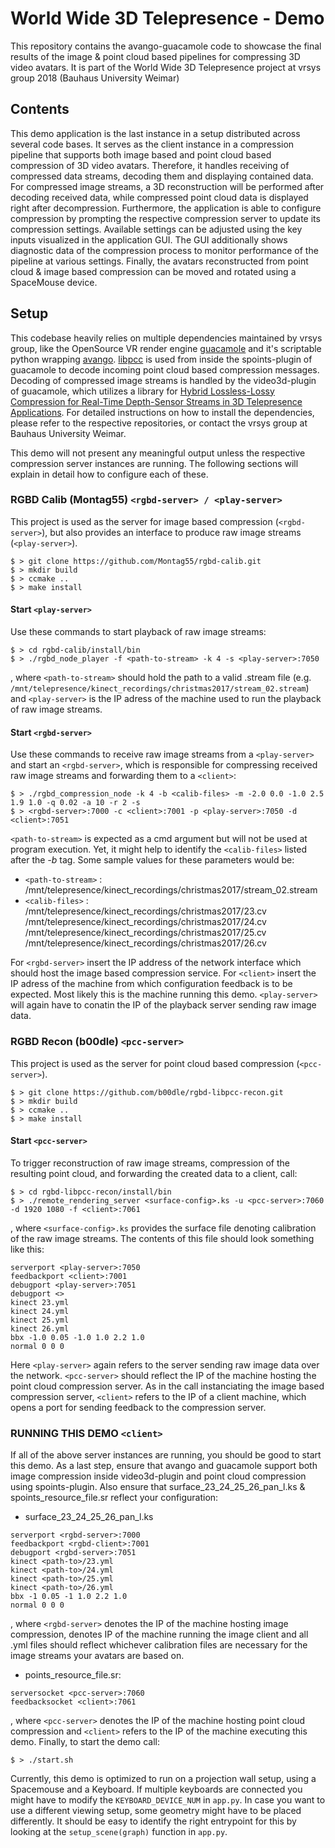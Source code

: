 # World Wide 3D Telepresence - Demo
This repository contains the avango-guacamole code to showcase the final results of the image & point cloud based pipelines for compressing 3D video avatars. It is part of the World Wide 3D Telepresence project at vrsys group 2018 (Bauhaus University Weimar)

## Contents
This demo application is the last instance in a setup distributed across several code bases. It serves as the client instance in a compression pipeline that supports both image based and point cloud based compression of 3D video avatars. Therefore, it handles receiving of compressed data streams, decoding them and displaying contained data. For compressed image streams, a 3D reconstruction will be performed after decoding received data, while compressed point cloud data is displayed right after decompression. Furthermore, the application is able to configure compression by prompting the respective compression server to update its compression settings. Available settings can be adjusted using the key inputs visualized in the application GUI. The GUI additionally shows diagnostic data of the compression process to monitor performance of the pipeline at various settings. Finally, the avatars reconstructed from point cloud & image based compression can be moved and rotated using a SpaceMouse device.

## Setup
This codebase heavily relies on multiple dependencies maintained by vrsys group, like the OpenSource VR render engine [guacamole](https://github.com/vrsys/guacamole) and it's scriptable python wrapping [avango](https://github.com/vrsys/avango). [libpcc](https://github.com/b00dle/libpcc) is used from inside the spoints-plugin of guacamole to decode incoming point cloud based compression messages. Decoding of compressed image streams is handled by the video3d-plugin of guacamole, which utilizes a library for [Hybrid Lossless-Lossy Compression for Real-Time Depth-Sensor Streams in 3D Telepresence Applications](https://www.uni-weimar.de/fileadmin/user/fak/medien/professuren/Virtual_Reality/documents/publications/rgbd-compression_final_preprint_2015.pdf). For detailed instructions on how to install the dependencies, please refer to the respective repositories, or contact the vrsys group at Bauhaus University Weimar. 

This demo will not present any meaningful output unless the respective compression server instances are running. The following sections will explain in detail how to configure each of these.

### RGBD Calib (Montag55) `<rgbd-server> / <play-server>`

This project is used as the server for image based compression (`<rgbd-server>`), but also provides an interface to produce raw image streams (`<play-server>`).
```
$ > git clone https://github.com/Montag55/rgbd-calib.git
$ > mkdir build
$ > ccmake ..
$ > make install
```

#### Start `<play-server>`
Use these commands to start playback of raw image streams:
```
$ > cd rgbd-calib/install/bin
$ > ./rgbd_node_player -f <path-to-stream> -k 4 -s <play-server>:7050
```
, where `<path-to-stream>` should hold the path to a valid .stream file (e.g. `/mnt/telepresence/kinect_recordings/christmas2017/stream_02.stream`) and `<play-server>` is the IP adress of the machine used to run the playback of raw image streams. 

#### Start `<rgbd-server>`
Use these commands to receive raw image streams from a `<play-server>` and start an `<rgbd-server>`, which is responsible for compressing received raw image streams and forwarding them to a `<client>`:
```
$ > ./rgbd_compression_node -k 4 -b <calib-files> -m -2.0 0.0 -1.0 2.5 1.9 1.0 -q 0.02 -a 10 -r 2 -s 
$ > <rgbd-server>:7000 -c <client>:7001 -p <play-server>:7050 -d <client>:7051
```
`<path-to-stream>` is expected as a cmd argument but will not be used at program execution. Yet, it might help to identify the `<calib-files>` listed after the *-b* tag. Some sample values for these parameters would be:
- `<path-to-stream>` : /mnt/telepresence/kinect_recordings/christmas2017/stream_02.stream
- `<calib-files>` : /mnt/telepresence/kinect_recordings/christmas2017/23.cv /mnt/telepresence/kinect_recordings/christmas2017/24.cv /mnt/telepresence/kinect_recordings/christmas2017/25.cv /mnt/telepresence/kinect_recordings/christmas2017/26.cv

For `<rgbd-server>` insert the IP address of the network interface which should host the image based compression service. For `<client>` insert the IP adress of the machine from which configuration feedback is to be expected. Most likely this is the machine running this demo. `<play-server>` will again have to conatin the IP of the playback server sending raw image data.

### RGBD Recon (b00dle) `<pcc-server>`
This project is used as the server for point cloud based compression (`<pcc-server>`).
```
$ > git clone https://github.com/b00dle/rgbd-libpcc-recon.git
$ > mkdir build
$ > ccmake ..
$ > make install
```

#### Start `<pcc-server>`
To trigger reconstruction of raw image streams, compression of the resulting point cloud, and forwarding the created data to a client, call:
```
$ > cd rgbd-libpcc-recon/install/bin
$ > ./remote_rendering_server <surface-config>.ks -u <pcc-server>:7060 -d 1920 1080 -f <client>:7061
```
, where `<surface-config>.ks` provides the surface file denoting calibration of the raw image streams. The contents of this file should look something like this:
```
serverport <play-server>:7050
feedbackport <client>:7001
debugport <play-server>:7051
debugport <>
kinect 23.yml
kinect 24.yml
kinect 25.yml
kinect 26.yml
bbx -1.0 0.05 -1.0 1.0 2.2 1.0
normal 0 0 0
```
Here `<play-server>` again refers to the server sending raw image data over the network. `<pcc-server>` should reflect the IP of the machine hosting the point cloud compression server. As in the call instanciating the image based compression server, `<client>` refers to the IP of a client machine, which opens a port for sending feedback to the compression server. 

### RUNNING THIS DEMO `<client>`
If all of the above server instances are running, you should be good to start this demo. As a last step, ensure that avango and guacamole support both image compression inside video3d-plugin and point cloud compression using spoints-plugin. Also ensure that surface_23_24_25_26_pan_l.ks & spoints_resource_file.sr reflect your configuration:
- surface_23_24_25_26_pan_l.ks
```
serverport <rgbd-server>:7000
feedbackport <rgbd-client>:7001
debugport <rgbd-server>:7051
kinect <path-to>/23.yml
kinect <path-to>/24.yml
kinect <path-to>/25.yml
kinect <path-to>/26.yml
bbx -1 0.05 -1 1.0 2.2 1.0
normal 0 0 0
```
, where `<rgbd-server>` denotes the IP of the machine hosting image compression, <rgbd-client> denotes IP of the machine running the image client and all .yml files should reflect whichever calibration files are necessary for the image streams your avatars are based on.  
- points_resource_file.sr:
```
serversocket <pcc-server>:7060
feedbacksocket <client>:7061
```
, where `<pcc-server>` denotes the IP of the machine hosting point cloud compression and `<client>` refers to the IP of the machine executing this demo. Finally, to start the demo call:
```
$ > ./start.sh
```
Currently, this demo is optimized to run on a projection wall setup, using a Spacemouse and a Keyboard. If multiple keyboards are connected you might have to modify the `KEYBOARD_DEVICE_NUM` in `app.py`. In case you want to use a different viewing setup, some geometry might have to be placed differently. It should be easy to identify the right entrypoint for this by looking at the `setup_scene(graph)` function in `app.py`.





